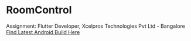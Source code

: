 # RoomControl

Assignment: Flutter Developer, Xcelpros Technologies Pvt Ltd - Bangalore <br/>
[Find Latest Android Build Here](https://drive.google.com/file/d/1LtYT-SQKHRi6QlaWQTa-7cXgSfKepEpT)
